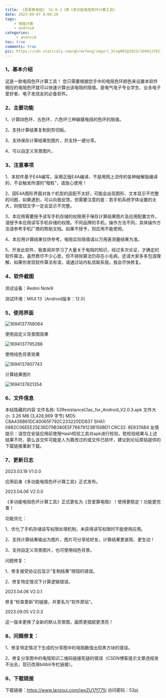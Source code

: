 ```yaml
---
title: 《吾爱算电阻》 V2.0.3（原《多功能电阻色环计算工具》
date: 2023-09-07 8:00:20
tags:
    - 电阻计算
    - android
categories:
     - android
toc: true
comments: true
pic: https://cdn.staticaly.com/gh/mvfeng/imgurl_blog001@2023/1694137821354.jpg
---
```


### 1、基本介绍
这是一款电阻色环计算工具！
您只需要根据您手中的电阻色环颜色来设置本软件相应的电阻色环就可以快速计算出该电阻的阻值。是电气电子专业学生、业余电子爱好者、电子发烧友的必备软件。

### 2、主要功能

1、计算四色环、五色环、六色环三种碳膜电阻的色环的阻值。

2、支持计算结果复制到剪切板。

3、支持保存计算结果到图片，并支持一键分享。

4、可以自定义背景图片。

### 3、注意事项

1、本软件基于E4A编写，采用正版E4A编译，不是用网上流传的各种破解版编译的，不会触发所谓的“暗桩”，请放心使用！

2、因E4A图形界面对各个机型的适配不太好，可能会出现图形、文本显示不完整的问题，如果遇到，可以向我反馈。但需要注意的是：若手机系统字体设置的太大，则按钮文字一定会显示不完整。

3、本应用需要授予读写手机存储的权限用于保存计算结果图片及应用配置文件，请授予本应用读写手机存储的权限。不同品牌的手机，操作方法不同，具体操作方法请参考手机厂商的帮助文档。如果不授予，则应用不能使用。

4、本应用计算结果仅供参考，电阻实际阻值请以万用表测量结果为准。

5、开发此软件，我查阅并学习了大量关于电阻的知识，经过多次论证，才确定的软件算法，虽然费尽不少心思，但不排除算法仍存在小毛病，还请大家多多包涵理解，如果你发现软件算法有误，请通过站内私信联系我，我会尽快修复。

### 4、软件截图

测试设备：Redmi Note9

测试环境：MIUI 13（Android版本：12.0）

### 5、使用界面

![1694137768064](https://cdn.staticaly.com/gh/mvfeng/imgurl_blog001@2023/1694137768064.jpg)

使用自定义背景图效果

![1694137795288](https://cdn.staticaly.com/gh/mvfeng/imgurl_blog001@2023/1694137795288.jpg)


使用纯色背景效果

![1694137807743](https://cdn.staticaly.com/gh/mvfeng/imgurl_blog001@2023/1694137807743.jpg)


计算结果图片

![1694137821354](https://cdn.staticaly.com/gh/mvfeng/imgurl_blog001@2023/1694137821354.jpg)


### 6、文件信息

本帖隐藏的内容
文件名称: 52ResistanceClac_for_Android_V2.0.3.apk
文件大小: 3.26 MB (3,428,969 字节)
MD5: C8A436B61DC40065F792C233220DD837
SHA1: 08B2C06EEE25E36D79B380E5F76679123B156BD1
CRC32: 8E837AB4
友情提示：请您在安装应用前使用Hash校验工具对apk进行校验，若校验结果与上述结果不符，那么该文件可能是人为篡改过的或文件已损坏，建议到论坛原贴提供的下载链接重新下载。

### 7、更新日志

2023.03.19    V1.0.0

应用前身《多功能电阻色环计算工具》正式发布。


2023.04.06    V2.0.0

《多功能电阻色环计算工具》正式更名为《吾爱算电阻》！使用更稳定！功能更完善！


功能优化：

1、优化了手机存储读写权限处理机制，未获得读写权限时不能使用应用。

2、支持计算结果输出为图片，图片可分享给好友，计算结果更直观、更生动！

3、支持自定义背景图片，也可使用纯色背景。


问题修复：

1、修复接受协议后显示“复制结果”按钮的错误。

2、修复特定情况下计算逻辑错误。


2023.04.06    V2.0.1

修复“检查更新”的链接，并更名为“软件原站”。


2023.09.05    V2.0.3

这一版本更换了全新的默认背景图，画质更细腻更漂亮！

### 8、问题修复：

1、修复特定情况下生成的分享图中的电阻数值出现黑方块的错误。

2、修复分享图中的电阻知识二维码链接死链的错误（CSDN博客提示文章违规发不出去，现已改用bilibili专栏链接）。

### 9、下载链接

下载链接：https://www.lanzouj.com/iwxZU17f775i
访问密码：52pj